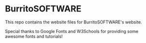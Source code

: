 # BurritoSOFTWARE

This repo contains the website files for BurritoSOFTWARE's website.

Special thanks to Google Fonts and W3Schools for providing some awesome fonts and tutorials!
